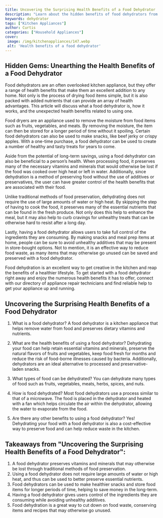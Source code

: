 ```yaml
---
title: Uncovering the Surprising Health Benefits of a Food Dehydrator
description: "Learn about the hidden benefits of food dehydrators from easier food storage to improved nutrient absorption Find out how to use a food dehydrator to enhance your health and save money"
keywords: dehydrator
tags: ["Kitchen Appliances"]
author: Curtis
categories: ["Household Appliances"]
cover: 
 image: /img/kitchenappliances/147.webp
 alt: 'Health benefits of a food dehydrator'
---
```

## Hidden Gems: Unearthing the Health Benefits of a Food Dehydrator 

Food dehydrators are an often overlooked kitchen appliance, but they offer a range of health benefits that make them an excellent addition to any home. Not only is the process of drying food items simple, but it is also packed with added nutrients that can provide an array of health advantages. This article will discuss what a food dehydrator is, how it works, and the unexpected health benefits related to using one. 

Food dryers are an appliance used to remove the moisture from food items such as fruits, vegetables, and meats. By removing the moisture, the item can then be stored for a longer period of time without it spoiling. Certain food dehydrators can also be used to make snacks, like beef jerky or crispy apples. With a one-time purchase, a food dehydrator can be used to create a number of healthy and tasty treats for years to come. 

Aside from the potential of long-term savings, using a food dehydrator can also be beneficial to a person’s health. When processing food, it preserves many of the necessary vitamins and minerals that would otherwise be lost if the food was cooked over high heat or left in water. Additionally, since dehydration is a method of preserving food without the use of additives or preservatives, the user can have greater control of the health benefits that are associated with their food. 

Unlike traditional methods of food preservation, dehydrating does not require the use of large amounts of water or high heat. By skipping the step of having to cook the food, it preserves many of the essential nutrients that can be found in the fresh produce. Not only does this help to enhance the meal, but it may also help to curb cravings for unhealthy treats that can be otherwise hard to resist after a long day. 

Lastly, having a food dehydrator allows users to take full control of the ingredients they are consuming. By making snacks and meal prep items at home, people can be sure to avoid unhealthy additives that may be present in store-bought options. Not to mention, it is an effective way to reduce food waste, as many items that may otherwise go unused can be saved and preserved with a food dehydrator. 

Food dehydration is an excellent way to get creative in the kitchen and reap the benefits of a healthier lifestyle. To get started with a food dehydrator right away and enjoy the numerous health benefits it has to offer, connect with our directory of appliance repair technicians and find reliable help to get your appliance up and running.

## Uncovering the Surprising Health Benefits of a Food Dehydrator 

1. What is a food dehydrator? 
A food dehydrator is a kitchen appliance that helps remove water from food and preserves dietary vitamins and nutrients.

2. What are the health benefits of using a food dehydrator? 
Dehydrating your food can help retain essential vitamins and minerals, preserve the natural flavors of fruits and vegetables, keep food fresh for months and reduce the risk of food-borne illnesses caused by bacteria. Additionally, dehydrators are an ideal alternative to processed and preservative-laden snacks.

3. What types of food can be dehydrated? 
You can dehydrate many types of food such as fruits, vegetables, meats, herbs, spices, and nuts.

4. How is food dehydrated? 
Most food dehydrators use a process similar to that of a microwave. The food is placed in the dehydrator and heated with a fan which helps circulate the air within the dehydrator, allowing the water to evaporate from the food.

5. Are there any other benefits to using a food dehydrator? 
Yes! Dehydrating your food with a food dehydrator is also a cost-effective way to preserve food and can help reduce waste in the kitchen.

## Takeaways from "Uncovering the Surprising Health Benefits of a Food Dehydrator": 
1. A food dehydrator preserves vitamins and minerals that may otherwise be lost through traditional methods of food preservation. 
2. Using a food dehydrator does not require large amounts of water or high heat, and thus can be used to better preserve essential nutrients. 
3. Food dehydrators can be used to make healthier snacks and store food items for longer periods of time, helping to save money in the long-term. 
4. Having a food dehydrator gives users control of the ingredients they are consuming while avoiding unhealthy additives. 
5. Food dehydration is a great way to cut down on food waste, conserving items and recipes that may otherwise go unused.
